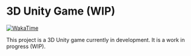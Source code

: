 # 3D Unity Game (WIP)

[![WakaTime](https://wakatime.com/badge/user/9e94aa96-1996-4482-91ae-4cbb43854e14/project/xoulzulkzk.svg)](https://wakatime.com/badge/user/9e94aa96-1996-4482-91ae-4cbb43854e14/project/xoulzulkzk)

This project is a 3D Unity game currently in development. It is a work in progress (WIP).
